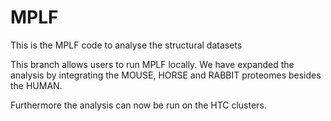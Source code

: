 # MPLF

This is the MPLF code to analyse the structural datasets

This branch allows users to run MPLF locally. We have expanded the analysis by integrating the MOUSE, HORSE and RABBIT proteomes besides the HUMAN.

Furthermore the analysis can now be run on the HTC clusters.
